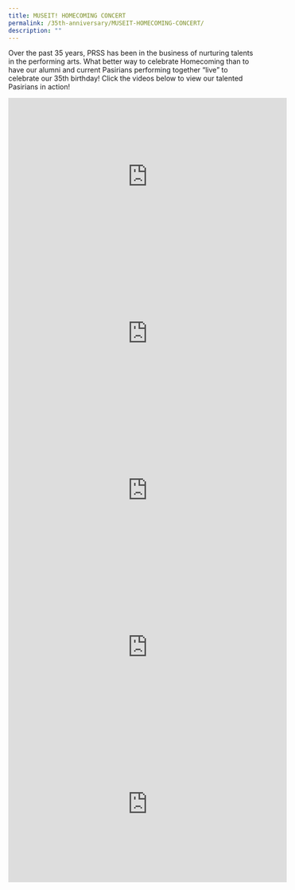 ```yaml
---
title: MUSEIT! HOMECOMING CONCERT
permalink: /35th-anniversary/MUSEIT-HOMECOMING-CONCERT/
description: ""
---
```

Over the past 35 years, PRSS has been in the business of nurturing talents in the performing arts. What better way to celebrate Homecoming than to have our alumni and current Pasirians performing together “live” to celebrate our 35th birthday! Click the videos below to view our talented Pasirians in action!

<iframe width="560" height="315" src="https://www.youtube.com/embed/ZEFUPb2hgSE" title="YouTube video player" frameborder="0" allow="accelerometer; autoplay; clipboard-write; encrypted-media; gyroscope; picture-in-picture" allowfullscreen></iframe>

<iframe width="560" height="315" src="https://www.youtube.com/embed/2xxtJrnjed8" title="YouTube video player" frameborder="0" allow="accelerometer; autoplay; clipboard-write; encrypted-media; gyroscope; picture-in-picture" allowfullscreen></iframe>

<iframe width="560" height="315" src="https://www.youtube.com/embed/2SYHWuIHq8w" title="YouTube video player" frameborder="0" allow="accelerometer; autoplay; clipboard-write; encrypted-media; gyroscope; picture-in-picture" allowfullscreen></iframe>

<iframe width="560" height="315" src="https://www.youtube.com/embed/nD49ICKftgE" title="YouTube video player" frameborder="0" allow="accelerometer; autoplay; clipboard-write; encrypted-media; gyroscope; picture-in-picture" allowfullscreen></iframe>

<iframe width="560" height="315" src="https://www.youtube.com/embed/77KqvmheA9E" title="YouTube video player" frameborder="0" allow="accelerometer; autoplay; clipboard-write; encrypted-media; gyroscope; picture-in-picture" allowfullscreen></iframe>